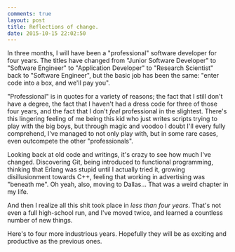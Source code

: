 ```yaml
---
comments: true
layout: post
title: Reflections of change. 
date: 2015-10-15 22:02:50
---
```


In three months, I will have been a "professional" software developer for four years.  The titles have changed from "Junior Software Developer" to "Software Engineer" to "Application Developer" to "Research Scientist" back to "Software Engineer", but the basic job has been the same: "enter code into a box, and we'll pay you". 

"Professional" is in quotes for a variety of reasons; the fact that I still don't have a degree, the fact that I haven't had a dress code for three of those four years, and the fact that I don't *feel* professional in the slightest.  There's this lingering feeling of me being this kid who just writes scripts trying to play with the big boys, but through magic and voodoo I doubt I'll every fully comprehend, I've managed to not only play with, but in some rare cases, even outcompete the other "professionals". 

Looking back at old code and writings, it's crazy to see how much I've changed.  Discovering Git, being introduced to functional programming, thinking that Erlang was stupid until I actually tried it, growing disillusionment towards C++, feeling that working in advertising was "beneath me".  Oh yeah, also, moving to Dallas... That was a weird chapter in my life.  

And then I realize all this shit took place in *less than four years*.  That's not even a full high-school run, and I've moved twice, and learned a countless number of new things.  

Here's to four more industrious years.  Hopefully they will be as exciting and productive as the previous ones.  

